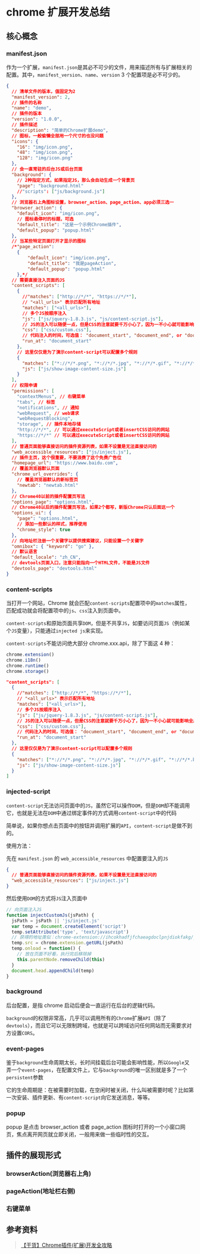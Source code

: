 # chrome 扩展开发总结

## 核心概念

### manifest.json

作为一个扩展，`manifest.json`是其必不可少的文件，用来描述所有与扩展相关的配置。其中，`manifest_version`、`name`、`version` 3 个配置项是必不可少的。

```json
{
  // 清单文件的版本，值固定为2
  "manifest_version": 2,
  // 插件的名称
  "name": "demo",
  // 插件的版本
  "version": "1.0.0",
  // 插件描述
  "description": "简单的Chrome扩展demo",
  // 图标，一般偷懒全部用一个尺寸的也没问题
  "icons": {
    "16": "img/icon.png",
    "48": "img/icon.png",
    "128": "img/icon.png"
  },
  // 会一直常驻的后台JS或后台页面
  "background": {
    // 2种指定方式，如果指定JS，那么会自动生成一个背景页
    "page": "background.html"
    //"scripts": ["js/background.js"]
  },
  // 浏览器右上角图标设置，browser_action、page_action、app必须三选一
  "browser_action": {
    "default_icon": "img/icon.png",
    // 图标悬停时的标题，可选
    "default_title": "这是一个示例Chrome插件",
    "default_popup": "popup.html"
  },
  // 当某些特定页面打开才显示的图标
  /*"page_action":
	{
		"default_icon": "img/icon.png",
		"default_title": "我是pageAction",
		"default_popup": "popup.html"
	},*/
  // 需要直接注入页面的JS
  "content_scripts": [
    {
      //"matches": ["http://*/*", "https://*/*"],
      // "<all_urls>" 表示匹配所有地址
      "matches": ["<all_urls>"],
      // 多个JS按顺序注入
      "js": ["js/jquery-1.8.3.js", "js/content-script.js"],
      // JS的注入可以随便一点，但是CSS的注意就要千万小心了，因为一不小心就可能影响全局样式
      "css": ["css/custom.css"],
      // 代码注入的时间，可选值： "document_start", "document_end", or "document_idle"，最后一个表示页面空闲时，默认document_idle
      "run_at": "document_start"
    },
    // 这里仅仅是为了演示content-script可以配置多个规则
    {
      "matches": ["*://*/*.png", "*://*/*.jpg", "*://*/*.gif", "*://*/*.bmp"],
      "js": ["js/show-image-content-size.js"]
    }
  ],
  // 权限申请
  "permissions": [
    "contextMenus", // 右键菜单
    "tabs", // 标签
    "notifications", // 通知
    "webRequest", // web请求
    "webRequestBlocking",
    "storage", // 插件本地存储
    "http://*/*", // 可以通过executeScript或者insertCSS访问的网站
    "https://*/*" // 可以通过executeScript或者insertCSS访问的网站
  ],
  // 普通页面能够直接访问的插件资源列表，如果不设置是无法直接访问的
  "web_accessible_resources": ["js/inject.js"],
  // 插件主页，这个很重要，不要浪费了这个免费广告位
  "homepage_url": "https://www.baidu.com",
  // 覆盖浏览器默认页面
  "chrome_url_overrides": {
    // 覆盖浏览器默认的新标签页
    "newtab": "newtab.html"
  },
  // Chrome40以前的插件配置页写法
  "options_page": "options.html",
  // Chrome40以后的插件配置页写法，如果2个都写，新版Chrome只认后面这一个
  "options_ui": {
    "page": "options.html",
    // 添加一些默认的样式，推荐使用
    "chrome_style": true
  },
  // 向地址栏注册一个关键字以提供搜索建议，只能设置一个关键字
  "omnibox": { "keyword": "go" },
  // 默认语言
  "default_locale": "zh_CN",
  // devtools页面入口，注意只能指向一个HTML文件，不能是JS文件
  "devtools_page": "devtools.html"
}
```

### content-scripts

当打开一个网站，Chrome 就会匹配`content-scripts`配置项中的`matches`属性，匹配成功就会将配置项中的`js`、`css`注入到页面中。

`content-scripts`和原始页面共享`DOM`，但是不共享`JS`，如要访问页面`JS`（例如某个`JS`变量），只能通过`injected js`来实现。

`content-scripts`不能访问绝大部分 chrome.xxx.api，除了下面这 4 种：

```js
chrome.extension()
chrome.i18n()
chrome.runtime()
chrome.storage()
```

```json
"content_scripts": [
  {
    //"matches": ["http://*/*", "https://*/*"],
    // "<all_urls>" 表示匹配所有地址
    "matches": ["<all_urls>"],
    // 多个JS按顺序注入
    "js": ["js/jquery-1.8.3.js", "js/content-script.js"],
    // JS的注入可以随便一点，但是CSS的注意就要千万小心了，因为一不小心就可能影响全局样式
    "css": ["css/custom.css"],
    // 代码注入的时间，可选值： "document_start", "document_end", or "document_idle"，最后一个表示页面空闲时，默认document_idle
    "run_at": "document_start"
  },
  // 这里仅仅是为了演示content-script可以配置多个规则
  {
    "matches": ["*://*/*.png", "*://*/*.jpg", "*://*/*.gif", "*://*/*.bmp"],
    "js": ["js/show-image-content-size.js"]
  }
]
```

### injected-script

`content-script`无法访问页面中的`JS`，虽然它可以操作`DOM`，但是`DOM`却不能调用它，也就是无法在`DOM`中通过绑定事件的方式调用`content-script`中的代码

简单说，如果你想点击页面中的按钮并调用扩展的`API`，`content-script`是做不到的。

使用方法：

先在 `manifest.json` 的 `web_accessible_resources` 中配置要注入的`JS`

```json
{
  // 普通页面能够直接访问的插件资源列表，如果不设置是无法直接访问的
  "web_accessible_resources": ["js/inject.js"]
}
```

然后使用`DOM`的方式将`JS`注入页面中

```js
// 向页面注入JS
function injectCustomJs(jsPath) {
  jsPath = jsPath || 'js/inject.js'
  var temp = document.createElement('script')
  temp.setAttribute('type', 'text/javascript')
  // 获得的地址类似：chrome-extension://ihcokhadfjfchaeagdoclpnjdiokfakg/js/inject.js
  temp.src = chrome.extension.getURL(jsPath)
  temp.onload = function() {
    // 放在页面不好看，执行完后移除掉
    this.parentNode.removeChild(this)
  }
  document.head.appendChild(temp)
}
```


### background

后台配置，是指 chrome 启动后便会一直运行在后台的逻辑代码。

`background`的权限非常高，几乎可以调用所有的`Chrome`扩展`API`（除了`devtools`），而且它可以无限制跨域，也就是可以跨域访问任何网站而无需要求对方设置`CORS`。

### event-pages

鉴于`background`生命周期太长，长时间挂载后台可能会影响性能，所以`Google`又弄一个`event-pages`，在配置文件上，它与`background`的唯一区别就是多了一个`persistent`参数

它的生命周期是：在被需要时加载，在空闲时被关闭，什么叫被需要时呢？比如第一次安装、插件更新、有`content-script`向它发送消息，等等。

### popup

popup 是点击 browser_action 或者 page_action 图标时打开的一个小窗口网页，焦点离开网页就立即关闭，一般用来做一些临时性的交互。

## 插件的展现形式

### browserAction(浏览器右上角)

### pageAction(地址栏右侧)

### 右键菜单



## 参考资料

> [【干货】Chrome插件(扩展)开发全攻略](https://www.cnblogs.com/liuxianan/p/chrome-plugin-develop.html)